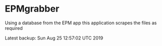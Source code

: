 # EPMgrabber
Using a database from the EPM app this application scrapes the files as required


Latest backup: Sun Aug 25 12:57:02 UTC 2019
